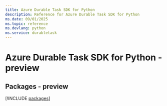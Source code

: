 ```yaml
---
title: Azure Durable Task SDK for Python
description: Reference for Azure Durable Task SDK for Python
ms.date: 09/01/2025
ms.topic: reference
ms.devlang: python
ms.service: durabletask
---
```

# Azure Durable Task SDK for Python - preview
## Packages - preview
[!INCLUDE [packages](durable-task-index.md)]